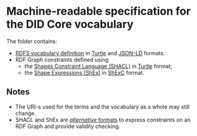 # Machine-readable specification for the DID Core vocabulary

The folder contains:

* [RDFS vocabulary definition](https://www.w3.org/TR/rdf11-primer/#section-vocabulary) in [Turtle](./DID-core.ttl) and [JSON-LD](./DID-core.jsonld) formats.
* RDF Graph constraints defined using
  * the [Shapes Constraint Language (SHACL)](https://www.w3.org/TR/shacl/) in [Turtle](./DID-core-shape.ttl) format;
  * the [Shape Expressions (ShEx)](http://shex.io/shex-primer/) in [ShExC](./DID-core-shape.shex) format.

## Notes

* The URI-s used for the terms and the vocabulary as a whole may still change.
* SHACL and ShEx are [_alternative_ formats](https://book.validatingrdf.com/bookHtml013.html) to express constraints on an RDF Graph and provide validity checking. 
